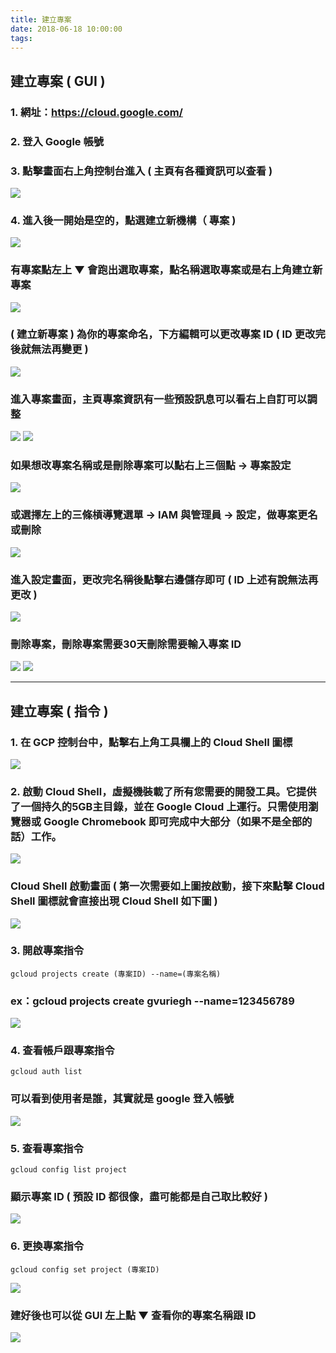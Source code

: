 ```yaml
---
title: 建立專案
date: 2018-06-18 10:00:00
tags:
---
```


## 建立專案 ( GUI )

### 1. 網址：https://cloud.google.com/

### 2. 登入 Google 帳號

### 3. 點擊畫面右上角控制台進入 ( 主頁有各種資訊可以查看 )

![ ](images/1.png)

### 4. 進入後一開始是空的，點選建立新機構（ 專案 )

![ ](images/2.jpg)

### 有專案點左上 ▼ 會跑出選取專案，點名稱選取專案或是右上角建立新專案

![ ](images/3.2.png)

### ( 建立新專案 ) 為你的專案命名，下方編輯可以更改專案 ID ( ID 更改完後就無法再變更 )

![ ](images/26.png)

### 進入專案畫面，主頁專案資訊有一些預設訊息可以看右上自訂可以調整

![ ](images/5.2.png)
![ ](images/28.png)

### 如果想改專案名稱或是刪除專案可以點右上三個點 → 專案設定

![ ](images/29.png)

### 或選擇左上的三條槓導覽選單 → IAM 與管理員 → 設定，做專案更名或刪除

![ ](images/30.1.png)

### 進入設定畫面，更改完名稱後點擊右邊儲存即可 ( ID 上述有說無法再更改 )

![ ](images/10.png)

### 刪除專案，刪除專案需要30天刪除需要輸入專案 ID

![ ](images/31.png)
![ ](images/32.1.png)

***

## 建立專案 ( 指令 )

### 1. 在 GCP 控制台中，點擊右上角工具欄上的 Cloud Shell 圖標

![ ](images/2.2.png)

### 2. 啟動 Cloud Shell，虛擬機裝載了所有您需要的開發工具。它提供了一個持久的5GB主目錄，並在 Google Cloud 上運行。只需使用瀏覽器或 Google Chromebook 即可完成中大部分（如果不是全部的話）工作。

![ ](images/3.png)

### Cloud Shell 啟動畫面 ( 第一次需要如上圖按啟動，接下來點擊 Cloud Shell 圖標就會直接出現 Cloud Shell 如下圖 )

![ ](images/4.1.png)

### 3. 開啟專案指令

```
gcloud projects create (專案ID) --name=(專案名稱)
```

### ex：gcloud projects create  gvuriegh \--name=123456789

![ ](images/5.1.png)

### 4. 查看帳戶跟專案指令

```
gcloud auth list
```

### 可以看到使用者是誰，其實就是 google 登入帳號

![ ](images/7.png)

### 5. 查看專案指令

```
gcloud config list project
```

### 顯示專案 ID ( 預設 ID 都很像，盡可能都是自己取比較好 )

![ ](images/8.png)

### 6. 更換專案指令

```
gcloud config set project (專案ID)
```

![ ](images/9.png)

### 建好後也可以從 GUI 左上點 ▼ 查看你的專案名稱跟 ID

![ ](images/6.png)